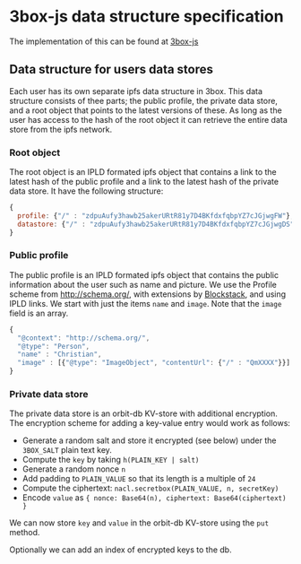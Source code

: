 # 3box-js data structure specification
The implementation of this can be found at [3box-js](https://github.com/uport-project/3box-js)

## Data structure for users data stores
Each user has its own separate ipfs data structure in 3box. This data structure consists of thee parts; the public profile, the private data store, and a root object that points to the latest versions of these. As long as the user has access to the hash of the root object it can retrieve the entire data store from the ipfs network.

### Root object
The root object is an IPLD formated ipfs object that contains a link to the latest hash of the public profile and a link to the latest hash of the private data store. It have the following structure:

```js
{
  profile: {"/" : "zdpuAufy3hawb25akerURtR81y7D4BKfdxfqbpYZ7cJGjwgFW"},
  datastore: {"/" : "zdpuAufy3hawb25akerURtR81y7D4BKfdxfqbpYZ7cJGjwgDS"}
}
```

### Public profile
The public profile is an IPLD formated ipfs object that contains the public information about the user such as name and picture. We use the Profile scheme from <http://schema.org/>, with extensions by [Blockstack](https://github.com/blockstack/blockstack.js/tree/master/src/profiles), and using IPLD links. We start with just the items `name` and `image`. Note that the `image` field is an array.

```js
{
  "@context": "http://schema.org/",
  "@type": "Person",
  "name" : "Christian",
  "image" : [{"@type": "ImageObject", "contentUrl": {"/" : "QmXXXX"}}].
}
```

### Private data store
The private data store is an orbit-db KV-store with additional encryption. The encryption scheme for adding a key-value entry would work as follows:

* Generate a random salt and store it encrypted (see below) under the `3BOX_SALT` plain text key.
* Compute the `key` by taking `h(PLAIN_KEY | salt)`
* Generate a random nonce `n`
* Add padding to `PLAIN_VALUE` so that its length is a multiple of `24`
* Compute the ciphertext: `nacl.secretbox(PLAIN_VALUE, n, secretKey)`
* Encode `value` as `{ nonce: Base64(n), ciphertext: Base64(ciphertext) }`

We can now store `key` and `value` in the orbit-db KV-store using the `put` method.

Optionally we can add an index of encrypted keys to the db.
